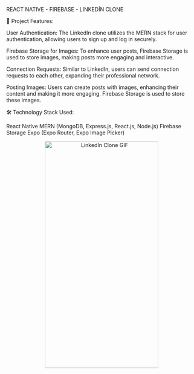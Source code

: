 REACT NATIVE - FIREBASE - LINKEDİN CLONE 

🔑 Project Features:

User Authentication:
The LinkedIn clone utilizes the MERN stack for user authentication, allowing users to sign up and log in securely.

Firebase Storage for Images:
To enhance user posts, Firebase Storage is used to store images, making posts more engaging and interactive.

Connection Requests:
Similar to LinkedIn, users can send connection requests to each other, expanding their professional network.

Posting Images:
Users can create posts with images, enhancing their content and making it more engaging. Firebase Storage is used to store these images.

🛠️ Technology Stack Used:

React Native
MERN (MongoDB, Express.js, React.js, Node.js)
Firebase Storage
Expo (Expo Router, Expo Image Picker)




<div align="center">
  <img src="https://github.com/Hakanlsk/linkedin-clone/assets/123507532/ff480b03-00e3-4f84-adf9-f8239f018e99" alt="LinkedIn Clone GIF" width="300" height="600"  />
</div>
